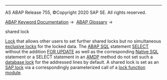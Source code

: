   

* * *

AS ABAP Release 755, ©Copyright 2020 SAP SE. All rights reserved.

[ABAP Keyword Documentation](javascript:call_link\('abenabap.htm'\)) →  [ABAP Glossary](javascript:call_link\('abenabap_glossary.htm'\)) → 

shared lock

[Lock](javascript:call_link\('abenlock_glosry.htm'\) "Glossary Entry") that allows other users to set further shared locks but no simultaneous [exclusive locks](javascript:call_link\('abenexclusive_lock_glosry.htm'\) "Glossary Entry") for the locked data. The [ABAP SQL](javascript:call_link\('abenabap_sql_glosry.htm'\) "Glossary Entry") statement [SELECT](javascript:call_link\('abapselect.htm'\)) without the addition [FOR UPDATE](javascript:call_link\('abapselect_single.htm'\)) as well as the corresponding [Native SQL](javascript:call_link\('abennative_sql_glosry.htm'\) "Glossary Entry") statement or a SELECT statement in an [AMDP](javascript:call_link\('abenamdp_method_glosry.htm'\) "Glossary Entry") method do not set such a [database lock](javascript:call_link\('abendatabase_lock_glosry.htm'\) "Glossary Entry") for the addressed lines by default. A shared lock is set as an [SAP lock](javascript:call_link\('abensap_lock_glosry.htm'\) "Glossary Entry") via a correspondingly parameterized call of a [lock function module](javascript:call_link\('abenlock_function_module_glosry.htm'\) "Glossary Entry").